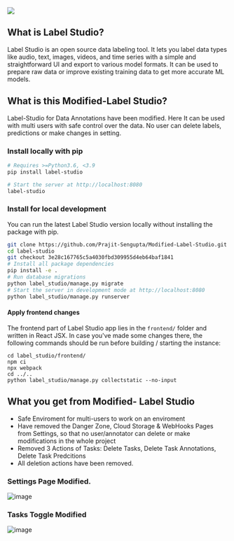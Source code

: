 <img src="https://raw.githubusercontent.com/heartexlabs/label-studio/master/images/ls_github_header.png"/>


## What is Label Studio?

Label Studio is an open source data labeling tool. It lets you label data types like audio, text, images, videos, and time series with a simple and straightforward UI and export to various model formats. It can be used to prepare raw data or improve existing training data to get more accurate ML models.

## What is this Modified-Label Studio?

Label-Studio for Data Annotations have been modified. Here It can be used with multi users with safe control over the data. No user can delete labels, predictions or make changes in setting.


### Install locally with pip

```bash
# Requires >=Python3.6, <3.9
pip install label-studio

# Start the server at http://localhost:8080
label-studio
```

### Install for local development

You can run the latest Label Studio version locally without installing the package with pip. 

```bash
git clone https://github.com/Prajit-Sengupta/Modified-Label-Studio.git
cd label-studio
git checkout 3e28c167765c5a4030fbd309955d4eb64baf1841
# Install all package dependencies
pip install -e .
# Run database migrations
python label_studio/manage.py migrate
# Start the server in development mode at http://localhost:8080
python label_studio/manage.py runserver
```

#### Apply frontend changes

The frontend part of Label Studio app lies in the `frontend/` folder and written in React JSX. In case you've made some changes there, the following commands should be run before building / starting the instance:

```
cd label_studio/frontend/
npm ci
npx webpack
cd ../..
python label_studio/manage.py collectstatic --no-input
```


## What you get from Modified- Label Studio
- Safe Enviroment for multi-users to work on an enviroment
- Have removed the Danger Zone, Cloud Storage & WebHooks Pages from Settings, so that no user/annotator can delete or make modifications in the whole project
- Removed 3 Actions of Tasks: Delete Tasks, Delete Task Annotations, Delete Task Predcitions
- All deletion actions have been removed.

### Settings Page Modified.
![image](https://user-images.githubusercontent.com/71543838/175102704-331ef22e-ddae-485e-94c7-79395ae58f4d.png)

### Tasks Toggle Modified
![image](https://user-images.githubusercontent.com/71543838/175102817-9104a625-09ee-4cd5-ac60-d796479587e9.png)
